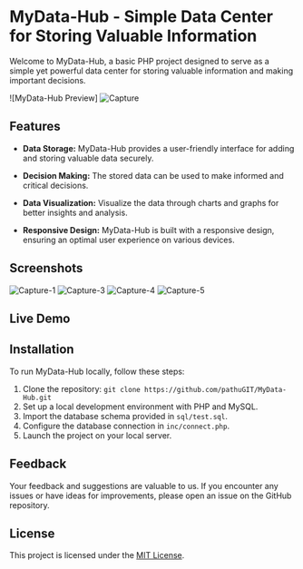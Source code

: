# MyData-Hub - Simple Data Center for Storing Valuable Information

Welcome to MyData-Hub, a basic PHP project designed to serve as a simple yet powerful data center for storing valuable information and making important decisions.

![MyData-Hub Preview] ![Capture](https://github.com/pathuGIT/MyData-Hub/assets/92371888/b2ea0816-4d93-4a61-82fb-e91f2354885a)



## Features

- **Data Storage:** MyData-Hub provides a user-friendly interface for adding and storing valuable data securely.

- **Decision Making:** The stored data can be used to make informed and critical decisions.

- **Data Visualization:** Visualize the data through charts and graphs for better insights and analysis.

- **Responsive Design:** MyData-Hub is built with a responsive design, ensuring an optimal user experience on various devices.

## Screenshots

![Capture-1](https://github.com/pathuGIT/MyData-Hub/assets/92371888/626c9bd7-d364-46d3-99eb-752d2a2391bb)
![Capture-3](https://github.com/pathuGIT/MyData-Hub/assets/92371888/f55ea639-1eaf-456d-9501-94a5c3662730)
![Capture-4](https://github.com/pathuGIT/MyData-Hub/assets/92371888/25248da5-bae8-462d-bf64-2a315be86ab7)
![Capture-5](https://github.com/pathuGIT/MyData-Hub/assets/92371888/f70bcf82-8717-4b63-b3b1-e626d34e96cd)

## Live Demo


## Installation

To run MyData-Hub locally, follow these steps:

1. Clone the repository: `git clone https://github.com/pathuGIT/MyData-Hub.git`
2. Set up a local development environment with PHP and MySQL.
3. Import the database schema provided in `sql/test.sql`.
4. Configure the database connection in `inc/connect.php`.
5. Launch the project on your local server.


## Feedback

Your feedback and suggestions are valuable to us. If you encounter any issues or have ideas for improvements, please open an issue on the GitHub repository.

## License

This project is licensed under the [MIT License](LICENSE).
